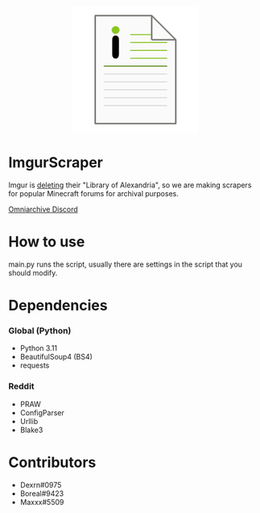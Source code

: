<p align="center">
  <img src="icon.png" width="250" title="hover text">
</p>

# ImgurScraper
Imgur is [deleting](https://help.imgur.com/hc/en-us/articles/14415587638029-Imgur-Terms-of-Service-Update-April-19-2023-)  their "Library of Alexandria", so we are making scrapers for popular Minecraft forums for archival purposes.

[Omniarchive Discord](https://omniarchive.uk/discord)


# How to use
main.py runs the script, usually there are settings in the script that you should modify.
# Dependencies
### Global (Python)
- Python 3.11
- BeautifulSoup4 (BS4)
- requests
### Reddit
- PRAW
- ConfigParser
- Urllib
- Blake3

# Contributors
- Dexrn#0975
- Boreal#9423
- Maxxx#5509
